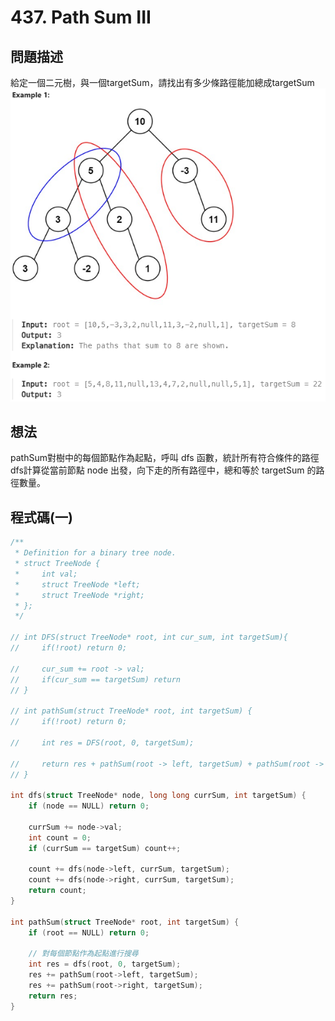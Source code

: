# 437. Path Sum III

## 問題描述
給定一個二元樹，與一個targetSum，請找出有多少條路徑能加總成targetSum
![Example](https://github.com/pu9730962/Leetcode/blob/main/Images/Path%20Sum%20III.png)

## 想法
pathSum對樹中的每個節點作為起點，呼叫 dfs 函數，統計所有符合條件的路徑  
dfs計算從當前節點 node 出發，向下走的所有路徑中，總和等於 targetSum 的路徑數量。

## 程式碼(一)
```C
/**
 * Definition for a binary tree node.
 * struct TreeNode {
 *     int val;
 *     struct TreeNode *left;
 *     struct TreeNode *right;
 * };
 */

// int DFS(struct TreeNode* root, int cur_sum, int targetSum){
//     if(!root) return 0;
    
//     cur_sum += root -> val;
//     if(cur_sum == targetSum) return 
// }

// int pathSum(struct TreeNode* root, int targetSum) {
//     if(!root) return 0;

//     int res = DFS(root, 0, targetSum);
    
//     return res + pathSum(root -> left, targetSum) + pathSum(root -> right, targetSum);
// }

int dfs(struct TreeNode* node, long long currSum, int targetSum) {
    if (node == NULL) return 0;

    currSum += node->val;
    int count = 0;
    if (currSum == targetSum) count++;

    count += dfs(node->left, currSum, targetSum);
    count += dfs(node->right, currSum, targetSum);
    return count;
}

int pathSum(struct TreeNode* root, int targetSum) {
    if (root == NULL) return 0;

    // 對每個節點作為起點進行搜尋
    int res = dfs(root, 0, targetSum);
    res += pathSum(root->left, targetSum);
    res += pathSum(root->right, targetSum);
    return res;
}
```
